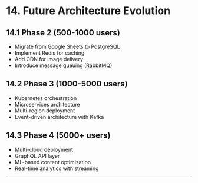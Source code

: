# 14. Future Architecture Evolution

## 14.1 Phase 2 (500-1000 users)
- Migrate from Google Sheets to PostgreSQL
- Implement Redis for caching
- Add CDN for image delivery
- Introduce message queuing (RabbitMQ)

## 14.2 Phase 3 (1000-5000 users)
- Kubernetes orchestration
- Microservices architecture
- Multi-region deployment
- Event-driven architecture with Kafka

## 14.3 Phase 4 (5000+ users)
- Multi-cloud deployment
- GraphQL API layer
- ML-based content optimization
- Real-time analytics with streaming

---
